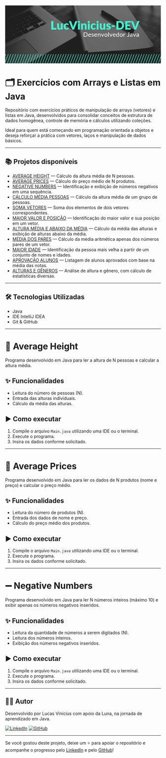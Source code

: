 ![Banner](https://github.com/LucVinicius-DEV/ArrayLists/blob/main/banner.png)

# 🗂️ Exercícios com Arrays e Listas em Java

Repositório com exercícios práticos de manipulação de arrays (vetores) e listas em Java, desenvolvidos para consolidar conceitos de estrutura de dados homogênea, controle de memória e cálculos utilizando coleções.

Ideal para quem está começando em programação orientada a objetos e deseja reforçar a prática com vetores, laços e manipulação de dados básicos.

---

## 📚 Projetos disponíveis

- [AVERAGE HEIGHT](./AVERAGE%20HEIGHT) — Cálculo da altura média de N pessoas.
- [AVERAGE PRICES](./AVERAGE%20PRICES) — Cálculo do preço médio de N produtos.
- [NEGATIVE NUMBERS](./NEGATIVE%20NUMBERS) — Identificação e exibição de números negativos em uma sequência.
- [CÁLCULO MÉDIA PESSOAS](./calculo-media-pessoas) — Cálculo da altura média de um grupo de pessoas.
- [SOMA VETORES](./soma-vetores) — Soma dos elementos de dois vetores correspondentes.
- [MAIOR VALOR E POSIÇÃO](./maior-valor-e-posicao) — Identificação do maior valor e sua posição em um vetor.
- [ALTURA MÉDIA E ABAIXO DA MÉDIA](./altura-media-e-abaixo-da-media) — Cálculo da média das alturas e exibição de alturas abaixo da média.
- [MÉDIA DOS PARES](./media-dos-pares) — Cálculo da média aritmética apenas dos números pares de um vetor.
- [MAIOR IDADE](./maior-idade) — Identificação da pessoa mais velha a partir de um conjunto de nomes e idades.
- [APROVAÇÃO ALUNOS](./aprovacao-alunos) — Listagem de alunos aprovados com base na média das notas.
- [ALTURAS E GÊNEROS](./alturas-e-generos) — Análise de altura e gênero, com cálculo de estatísticas diversas.

---

## 🛠️ Tecnologias Utilizadas

- Java
- IDE IntelliJ IDEA
- Git & GitHub

---

# 📏 Average Height

Programa desenvolvido em Java para ler a altura de N pessoas e calcular a altura média.

## ✨ Funcionalidades

- Leitura do número de pessoas (N).
- Entrada das alturas individuais.
- Cálculo da média das alturas.

## ▶️ Como executar

1. Compile o arquivo `Main.java` utilizando uma IDE ou o terminal.
2. Execute o programa.
3. Insira os dados conforme solicitado.

---

# 🛒 Average Prices

Programa desenvolvido em Java para ler os dados de N produtos (nome e preço) e calcular o preço médio.

## ✨ Funcionalidades

- Leitura do número de produtos (N).
- Entrada dos dados de nome e preço.
- Cálculo do preço médio dos produtos.

## ▶️ Como executar

1. Compile o arquivo `Main.java` utilizando uma IDE ou o terminal.
2. Execute o programa.
3. Insira os dados conforme solicitado.

---

# ➖ Negative Numbers

Programa desenvolvido em Java para ler N números inteiros (máximo 10) e exibir apenas os números negativos inseridos.

## ✨ Funcionalidades

- Leitura da quantidade de números a serem digitados (N).
- Leitura dos números inteiros.
- Exibição dos números negativos inseridos.

## ▶️ Como executar

1. Compile o arquivo `Main.java` utilizando uma IDE ou o terminal.
2. Execute o programa.
3. Insira os dados conforme solicitado.

---

## 👨‍💻 Autor

Desenvolvido por Lucas Vinícius com apoio da Luna, na jornada de aprendizado em Java.

[![LinkedIn](https://img.shields.io/badge/LinkedIn-Lucas%20Vinícius-blue?style=flat&logo=linkedin)](https://www.linkedin.com/in/lucas-vin%C3%ADcius-05b41a35b/)
[![GitHub](https://img.shields.io/badge/GitHub-LucVinicius--DEV-black?style=flat&logo=github)](https://github.com/LucVinicius-DEV)

---

Se você gostou deste projeto, deixe um ⭐ para apoiar o repositório e acompanhe o progresso pelo [LinkedIn](https://www.linkedin.com/in/lucas-vin%C3%ADcius-05b41a35b/) e pelo [GitHub](https://github.com/LucVinicius-DEV)!

